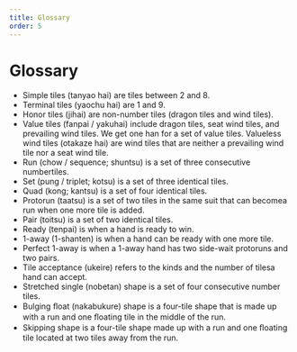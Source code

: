 ```yaml
---
title: Glossary
order: 5
---
```


# Glossary

- Simple tiles (tanyao hai) are tiles between 2 and 8.
- Terminal tiles (yaochu hai) are 1 and 9.
- Honor tiles (jihai) are non-number tiles (dragon tiles and wind tiles).
-  Value tiles (fanpai / yakuhai) include dragon tiles, seat wind tiles, and prevailing wind tiles. We get one han for a set of value tiles. Valueless wind tiles (otakaze hai) are wind tiles that are neither a prevailing wind tile nor a seat wind tile.
-  Run (chow / sequence; shuntsu) is a set of three consecutive numbertiles.
-  Set (pung / triplet; kotsu) is a set of three identical tiles.
-  Quad (kong; kantsu) is a set of four identical tiles.
-  Protorun (taatsu) is a set of two tiles in the same suit that can becomea run when one more tile is added.
-  Pair (toitsu) is a set of two identical tiles.
-  Ready (tenpai) is when a hand is ready to win.
-  1-away (1-shanten) is when a hand can be ready with one more tile.
-  Perfect 1-away is when a 1-away hand has two side-wait protoruns and two pairs.
- Tile acceptance (ukeire) refers to the kinds and the number of tilesa hand can accept.
- Stretched single (nobetan) shape is a set of four consecutive number
tiles.
- Bulging ﬂoat (nakabukure) shape is a four-tile shape that is made up with a run and one ﬂoating tile in the middle of the run. 
- Skipping shape is a four-tile shape made up with a run and one ﬂoating tile located at two tiles away from the run.